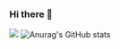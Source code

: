 ### Hi there 👋
<a href="버튼을 눌렀을 때 이동할 링크" target="_blank"><img src="https://img.shields.io/badge/Java-007396?style=for-the-badge&logo=Java&logoColor=007396"/></a>
![Anurag's GitHub stats](https://github-readme-stats.vercel.app/api?username=Lithium07z&show_icons=true&theme=radical)
<!--
**Lithium07z/Lithium07z** is a ✨ _special_ ✨ repository because its `README.md` (this file) appears on your GitHub profile.

Here are some ideas to get you started:

- 🔭 I’m currently working on ...
- 🌱 I’m currently learning ...
- 👯 I’m looking to collaborate on ...
- 🤔 I’m looking for help with ...
- 💬 Ask me about ...
- 📫 How to reach me: ...
- 😄 Pronouns: ...
- ⚡ Fun fact: ...
-->

